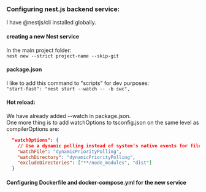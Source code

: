 ### Configuring nest.js backend service:
I have @nestjs/cli installed globally.

#### creating a new Nest service
In the main project folder: \
`nest new --strict project-name --skip-git`

#### package.json
I like to add this command to "scripts" for dev purposes: \
`"start-fast": "nest start --watch -- -b swc",`

#### Hot reload:
We have already added --watch in package.json. \
One more thing is to add watchOptions to tsconfig.json on the same level as compilerOptions are:
``` json
  "watchOptions": {
    // Use a dynamic polling instead of system’s native events for file changes.
    "watchFile": "dynamicPriorityPolling",
    "watchDirectory": "dynamicPriorityPolling",
    "excludeDirectories": ["**/node_modules", "dist"]
  }
```

#### Configuring Dockerfile and docker-compose.yml for the new service